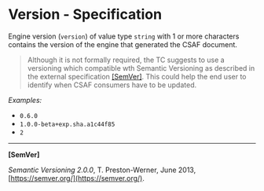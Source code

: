 # Version - Specification

Engine version (`version`) of value type `string` with 1 or more characters contains the version of the engine that generated the CSAF document.

> Although it is not formally required, the TC suggests to use a versioning which compatible wth Semantic Versioning as
> described in the external specification [[SemVer]](#semver1). This could help the end user to identify when CSAF
> consumers have to be updated.

*Examples:*

* `0.6.0`
* `1.0.0-beta+exp.sha.a1c44f85`
* `2`

___

<a id="semver1"/>**[SemVer]**

*Semantic Versioning 2.0.0*, T. Preston-Werner, June 2013, [https://semver.org/](https://semver.org/).
